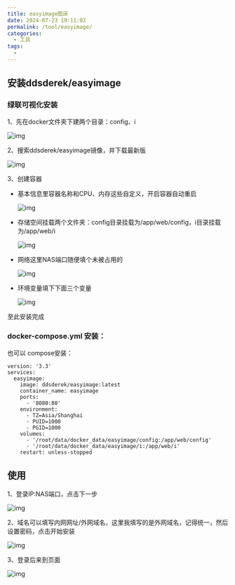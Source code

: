 ```yaml
---
title: easyimage图床
date: 2024-07-23 19:11:03
permalink: /tool/easyimage/
categories:
  - 工具
tags:
  -
---
```


## 安装ddsderek/easyimage

### 绿联可视化安装

1、先在docker文件夹下建两个目录：config、i

![img](./img/0701.png)

2、搜索ddsderek/easyimage镜像，并下载最新版

![img](./img/0702.png)

3、创建容器

- 基本信息里容器名称和CPU、内存这些自定义，开启容器自动重启
  
    ![img](./img/0703.png)

- 存储空间挂载两个文件夹：config目录挂载为/app/web/config，i目录挂载为/app/web/i
  
    ![img](./img/0704.png)

- 网络这里NAS端口随便填个未被占用的

    ![img](./img/0705.png)

- 环境变量填下下面三个变量

    ![img](./img/0706.png)

至此安装完成

### docker-compose.yml 安装：

也可以 compose安装：


```
version: '3.3'
services:
  easyimage:
    image: ddsderek/easyimage:latest
    container_name: easyimage
    ports:
      - '8080:80'
    environment:
      - TZ=Asia/Shanghai
      - PUID=1000
      - PGID=1000
    volumes:
      - '/root/data/docker_data/easyimage/config:/app/web/config'
      - '/root/data/docker_data/easyimage/i:/app/web/i'
    restart: unless-stopped
```
## 使用

1、登录IP:NAS端口，点击下一步

![img](./img/0707.png)


2、域名可以填写内网网址/外网域名，这里我填写的是外网域名，记得统一，然后设置密码，点击开始安装

![img](./img/0708.png)

3、登录后来到页面

![img](./img/0709.png)